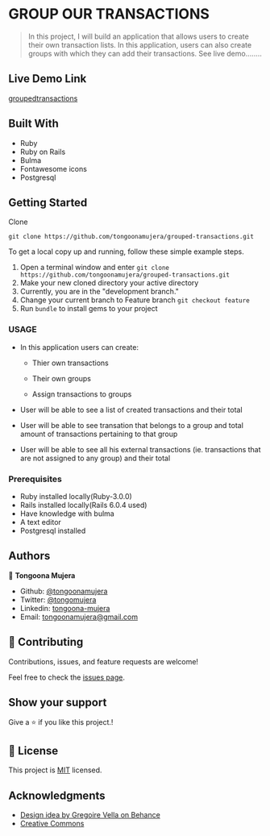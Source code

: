 # GROUP OUR TRANSACTIONS

> In this project, I will build an application that allows users to create their own transaction lists. In this application, users can also create groups with which they can add their transactions. See live demo........

## Live Demo Link

[groupedtransactions](https://groupedtransactions.herokuapp.com)

## Built With

- Ruby
- Ruby on Rails
- Bulma
- Fontawesome icons
- Postgresql

## Getting Started

Clone

```git
git clone https://github.com/tongoonamujera/grouped-transactions.git
```

To get a local copy up and running, follow these simple example steps.

1. Open a terminal window and enter `git clone https://github.com/tongoonamujera/grouped-transactions.git`
2. Make your new cloned directory your active directory
3. Currently, you are in the "development branch."
4. Change your current branch to Feature branch `git checkout feature`
5. Run `bundle` to install gems to your project

### USAGE

- In this application users can create:

  - Thier own transactions

  - Their own groups

  - Assign transactions to groups

- User will be able to see a list of created transactions and their total

- User will be able to see transation that belongs to a group and total amount of transactions pertaining to that group

- User will be able to see all his external transactions (ie. transactions that are not assigned to any group) and their total

### Prerequisites

- Ruby installed locally(Ruby-3.0.0)
- Rails installed locally(Rails 6.0.4 used)
- Have knowledge with bulma
- A text editor
- Postgresql installed

## Authors

👤 **Tongoona Mujera**

- Github: [@tongoonamujera](https://github.com/tongoonamujera)
- Twitter: [@tongomujera](https://twitter.com/tongomujera)
- Linkedin: [tongoona-mujera](https://www.linkedin.com/in/tongoona-mujera-125604162/)
- Email:  tongoonamujera@gmail.com

## 🤝 Contributing

Contributions, issues, and feature requests are welcome!

Feel free to check the [issues page](../../issues/).

## Show your support

Give a ⭐️ if you like this project.!

## 📝 License

This project is [MIT](LICENCE) licensed.


## Acknowledgments

* [Design idea by Gregoire Vella on Behance](https://www.behance.net/gregoirevella)
* [Creative Commons ](https://creativecommons.org/licenses/by-nc/4.0/)
